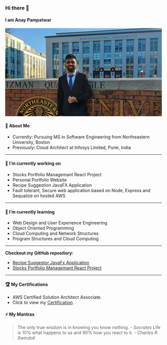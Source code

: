### Hi there 👋

<!--
**Anay-Pampatwar/Anay-Pampatwar** is a ✨ _special_ ✨ repository because its `README.md` (this file) appears on your GitHub profile.

Here are some ideas to get you started:

- 🔭 I’m currently working on ...
- 🌱 I’m currently learning ...
- 👯 I’m looking to collaborate on ...
- 🤔 I’m looking for help with ...
- 💬 Ask me about ...
- 📫 How to reach me: ...
- 😄 Pronouns: ...
- ⚡ Fun fact: ...
-->
#### I am Anay Pampatwar

![Anay Pampatwar](https://raw.githubusercontent.com/Anay-Pampatwar/Anay-Pampatwar/main/github.jpg)

#### 💬 About Me
- Currently: Pursuing MS in Software Engineering from Northeastern University, Boston
- Previously: Cloud Architect at Infosys Limited, Pune, India
---
#### 🔭 I’m currently working on

- Stocks Portfolio Managemant React Project
- Personal Portfolio Website
- Recipe Suggestion JavaFX Application
- Fault tolerant, Secure web application based on Node, Express and Sequalize on hosted AWS 

---
#### 🌱 I’m currently learning
- Web Design and User Experience Engineering
- Object Oriented Programming
- Cloud Computing and Network Structures
- Program Structures and Cloud Computing

---

__Checkout my GitHub repository:__

- <a href="https://github.com/Anay-Pampatwar/CSYE6200Lab">Recipe Suggestor JavaFx Application</a>
- <a href="https://github.com/Anay-Pampatwar/CSYE6200Lab">Stocks Portfolio Managemant React Project</a>

---

#### 🏆 My Certifications

- AWS Certified Solution Architect Associate.
- Click to view my [Certification](https://www.linkedin.com/posts/anay-pampatwar28_aws-certificate-activity-6830679042228854784-sqgc?utm_source=share&utm_medium=member_desktop).


#### ⚡ My Mantras

> The only true wisdom is in knowing you know nothing. - *Socrates*
> Life is 10% what happens to us and 90% how you react to it. - *Charles R. Swindoll*


